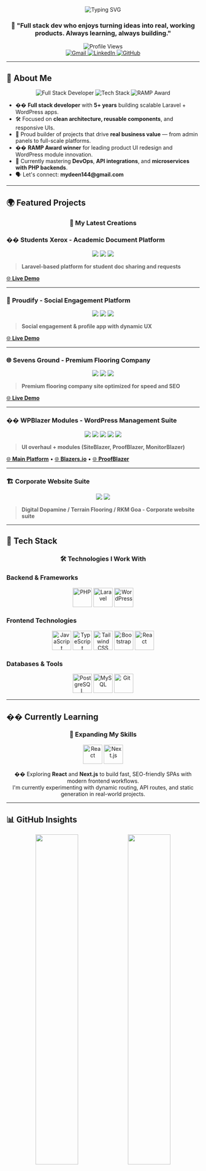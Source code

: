<div align="center">
  <img src="https://readme-typing-svg.herokuapp.com?font=Fira+Code&weight=600&size=35&pause=1500&color=0e75b6&center=true&vCenter=true&width=500&height=80&lines=Hey+there!+I'm+Mydeen+%F0%9F%91%8B;Full+Stack+Developer;Turning+ideas+into+reality;Building+amazing+web+apps" alt="Typing SVG" />
</div>

<div align="center">
  <h3 align="center">
    💬 "Full stack dev who enjoys turning ideas into real, working products. Always learning, always building."
  </h3>
</div>

<div align="center">
  <img src="https://komarev.com/ghpvc/?username=mydeen144&label=Profile%20views&color=0e75b6&style=for-the-badge" alt="Profile Views" />
</div>

<div align="center">
  <a href="mailto:mydeen144@gmail.com">
    <img src="https://img.shields.io/badge/Gmail-D14836?style=for-the-badge&logo=gmail&logoColor=white&label=mydeen144%40gmail.com" alt="Gmail" />
  </a>
  <a href="https://linkedin.com/in/mydeen-pitchai-developer">
    <img src="https://img.shields.io/badge/LinkedIn-0077B5?style=for-the-badge&logo=linkedin&logoColor=white&label=Connect" alt="LinkedIn" />
  </a>
  <a href="https://github.com/mydeen144">
    <img src="https://img.shields.io/badge/GitHub-181717?style=for-the-badge&logo=github&logoColor=white&label=Follow" alt="GitHub" />
  </a>
</div>

---

## 🧠 About Me

<div align="center">
  <img src="https://img.shields.io/badge/Full%20Stack%20Developer-5%2B%20Years-0e75b6?style=for-the-badge&logo=code&logoColor=white" alt="Full Stack Developer" />
  <img src="https://img.shields.io/badge/Laravel%20%7C%20WordPress%20%7C%20React-Expert-FF2D20?style=for-the-badge&logo=laravel&logoColor=white" alt="Tech Stack" />
  <img src="https://img.shields.io/badge/RAMP%20Award%20Winner-2023-FFD700?style=for-the-badge&logo=trophy&logoColor=black" alt="RAMP Award" />
</div>

<div align="left">
  <ul>
    <li>�� <strong>Full stack developer</strong> with <strong>5+ years</strong> building scalable Laravel + WordPress apps.</li>
    <li>🛠️ Focused on <strong>clean architecture, reusable components</strong>, and responsive UIs.</li>
    <li>🧩 Proud builder of projects that drive <strong>real business value</strong> — from admin panels to full-scale platforms.</li>
    <li>�� <strong>RAMP Award winner</strong> for leading product UI redesign and WordPress module innovation.</li>
    <li>🧠 Currently mastering <strong>DevOps</strong>, <strong>API integrations</strong>, and <strong>microservices with PHP backends</strong>.</li>
    <li>🗣️ Let's connect: <strong>mydeen144@gmail.com</strong></li>
  </ul>
</div>

---

## 🌍 Featured Projects

<div align="center">
  <h3>🚀 My Latest Creations</h3>
</div>

### �� **Students Xerox** - Academic Document Platform
<div align="center">
  <img src="https://img.shields.io/badge/Laravel-FF2D20?style=for-the-badge&logo=laravel&logoColor=white" />
  <img src="https://img.shields.io/badge/Tailwind_CSS-38B2AC?style=for-the-badge&logo=tailwind-css&logoColor=white" />
  <img src="https://img.shields.io/badge/PostgreSQL-316192?style=for-the-badge&logo=postgresql&logoColor=white" />
</div>

> **Laravel-based platform for student doc sharing and requests**

[🌐 **Live Demo**](https://studentsxerox.com)

---

### 🌈 **Proudify** - Social Engagement Platform
<div align="center">
  <img src="https://img.shields.io/badge/WordPress-21759B?style=for-the-badge&logo=wordpress&logoColor=white" />
  <img src="https://img.shields.io/badge/JavaScript-F7DF1E?style=for-the-badge&logo=javascript&logoColor=black" />
  <img src="https://img.shields.io/badge/Custom%20Theme-000000?style=for-the-badge&logo=wordpress&logoColor=white" />
</div>

> **Social engagement & profile app with dynamic UX**

[🌐 **Live Demo**](https://proudify.in)

---

### 🌐 **Sevens Ground** - Premium Flooring Company
<div align="center">
  <img src="https://img.shields.io/badge/Laravel-FF2D20?style=for-the-badge&logo=laravel&logoColor=white" />
  <img src="https://img.shields.io/badge/Tailwind_CSS-38B2AC?style=for-the-badge&logo=tailwind-css&logoColor=white" />
  <img src="https://img.shields.io/badge/PostgreSQL-316192?style=for-the-badge&logo=postgresql&logoColor=white" />
</div>

> **Premium flooring company site optimized for speed and SEO**

[🌐 **Live Demo**](https://sevensground.ae)

---

### �� **WPBlazer Modules** - WordPress Management Suite
<div align="center">
  <img src="https://img.shields.io/badge/WordPress%20Plugin-21759B?style=for-the-badge&logo=wordpress&logoColor=white" />
  <img src="https://img.shields.io/badge/PHP-777BB4?style=for-the-badge&logo=php&logoColor=white" />
  <img src="https://img.shields.io/badge/Symfony-000000?style=for-the-badge&logo=symfony&logoColor=white" />
  <img src="https://img.shields.io/badge/Laravel-FF2D20?style=for-the-badge&logo=laravel&logoColor=white" />
  <img src="https://img.shields.io/badge/JavaScript-F7DF1E?style=for-the-badge&logo=javascript&logoColor=black" />
</div>

> **UI overhaul + modules (SiteBlazer, ProofBlazer, MonitorBlazer)**

[🌐 **Main Platform**](https://wpblazer.com/) • [🌐 **Blazers.io**](https://blazers.io/) • [🌐 **ProofBlazer**](https://blazers.io/proofblazer)

---

### 🏗️ **Corporate Website Suite**
<div align="center">
  <img src="https://img.shields.io/badge/WordPress-21759B?style=for-the-badge&logo=wordpress&logoColor=white" />
  <img src="https://img.shields.io/badge/Custom%20Themes-000000?style=for-the-badge&logo=wordpress&logoColor=white" />
</div>

> **Digital Dopamine / Terrain Flooring / RKM Goa - Corporate website suite**

---

## 🧰 Tech Stack

<div align="center">
  <h3>🛠️ Technologies I Work With</h3>
</div>

### **Backend & Frameworks**
<div align="center">
  <img src="https://cdn.jsdelivr.net/gh/devicons/devicon/icons/php/php-original.svg" height="50" alt="PHP" />
  <img src="https://cdn.jsdelivr.net/gh/devicons/devicon/icons/laravel/laravel-original.svg" height="50" alt="Laravel" />
  <img src="https://cdn.jsdelivr.net/gh/devicons/devicon/icons/wordpress/wordpress-original.svg" height="50" alt="WordPress" />
</div>

### **Frontend Technologies**
<div align="center">
  <img src="https://cdn.jsdelivr.net/gh/devicons/devicon/icons/javascript/javascript-original.svg" height="50" alt="JavaScript" />
  <img src="https://cdn.jsdelivr.net/gh/devicons/devicon/icons/typescript/typescript-original.svg" height="50" alt="TypeScript" />
  <img src="https://upload.wikimedia.org/wikipedia/commons/d/d5/Tailwind_CSS_Logo.svg" height="50" alt="Tailwind CSS" />
  <img src="https://cdn.jsdelivr.net/gh/devicons/devicon/icons/bootstrap/bootstrap-original.svg" height="50" alt="Bootstrap" />
  <img src="https://cdn.jsdelivr.net/gh/devicons/devicon/icons/react/react-original.svg" height="50" alt="React" />
</div>

### **Databases & Tools**
<div align="center">
  <img src="https://cdn.jsdelivr.net/gh/devicons/devicon/icons/postgresql/postgresql-original.svg" height="50" alt="PostgreSQL" />
  <img src="https://cdn.jsdelivr.net/gh/devicons/devicon/icons/mysql/mysql-original.svg" height="50" alt="MySQL" />
  <img src="https://cdn.jsdelivr.net/gh/devicons/devicon/icons/git/git-original.svg" height="50" alt="Git" />
</div>

---

## �� Currently Learning

<div align="center">
  <h3>🌱 Expanding My Skills</h3>
</div>

<div align="center">
  <img src="https://cdn.jsdelivr.net/gh/devicons/devicon/icons/react/react-original.svg" height="50" alt="React" />
  <img src="https://cdn.jsdelivr.net/gh/devicons/devicon/icons/nextjs/nextjs-original.svg" height="50" alt="Next.js" />
</div>

<div align="center">
  <p>
    �� Exploring <strong>React</strong> and <strong>Next.js</strong> to build fast, SEO-friendly SPAs with modern frontend workflows.<br/>
    I'm currently experimenting with dynamic routing, API routes, and static generation in real-world projects.
  </p>
</div>

---

## 📊 GitHub Insights

<div align="center">
  <img src="https://github-readme-stats.vercel.app/api?username=mydeen144&show_icons=true&theme=tokyonight&hide_border=true&include_all_commits=true" width="47%" />
  <img src="https://github-readme-streak-stats.herokuapp.com?user=mydeen144&theme=tokyonight&hide_border=true" width="47%" />
</div>

<div align="center">
  <img src="https://github-readme-stats.vercel.app/api/top-langs/?username=mydeen144&layout=compact&theme=tokyonight&hide_border=true" width="47%" />
</div>

---

## 🤝 Let's Connect

<div align="center">
  <h3>🚀 Ready to collaborate?</h3>
  <p>Whether you have a project in mind or just want to chat about technology, I'm always excited to connect!</p>
</div>

<div align="center">
  <a href="mailto:mydeen144@gmail.com">
    <img src="https://img.shields.io/badge/Email-D14836?style=for-the-badge&logo=gmail&logoColor=white&label=Let's%20Talk" alt="Email" />
  </a>
  <a href="https://linkedin.com/in/mydeen-pitchai-developer">
    <img src="https://img.shields.io/badge/LinkedIn-0077B5?style=for-the-badge&logo=linkedin&logoColor=white&label=Connect%20on%20LinkedIn" alt="LinkedIn" />
  </a>
  <a href="https://mydeen-pitchai.vercel.app/">
    <img src="https://img.shields.io/badge/Portfolio-000000?style=for-the-badge&logo=vercel&logoColor=white&label=View%20My%20Work" alt="Portfolio" />
  </a>
</div>

---

<div align="center">
  <img src="https://readme-typing-svg.herokuapp.com?font=Fira+Code&weight=500&size=20&pause=2000&color=0e75b6&center=true&vCenter=true&width=500&lines=Thanks+for+visiting!+Let's+create+something+amazing!+%F0%9F%9A%80;Ready+to+collaborate+on+your+next+project!+%F0%9F%92%BB" alt="Typing SVG" />
  
  <p><em> Made with ❤️ by Mydeen Pitchai</em></p>
</div>
